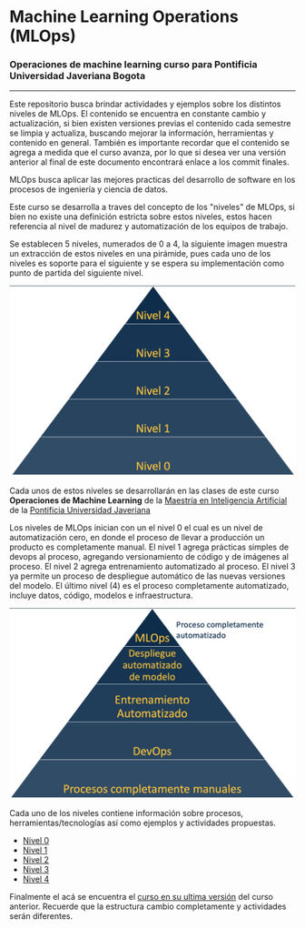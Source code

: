 # Machine Learning Operations (MLOps)

### Operaciones de machine learning curso para Pontificia Universidad Javeriana Bogota
 ---

 Este repositorio busca brindar actividades y ejemplos sobre los distintos niveles de MLOps. El contenido se encuentra en constante cambio y actualización, si bien existen versiones previas el contenido cada semestre se limpia y actualiza, buscando mejorar la información, herramientas y contenido en general. También es importante recordar que el contenido se agrega a medida que el curso avanza, por lo que si desea ver una versión anterior al final de este documento encontrará enlace a los commit finales.


 MLOps busca aplicar las mejores practicas del desarrollo de software en los procesos de ingeniería y ciencia de datos.

 Este curso se desarrolla a traves del concepto de los "niveles" de MLOps, si bien no existe una definición estricta sobre estos niveles, estos hacen referencia al nivel de madurez y automatización de los equipos de trabajo.

 Se establecen 5 niveles, numerados de 0 a 4, la siguiente imagen muestra un extracción de estos niveles en una pirámide, pues cada uno de los niveles es soporte para el siguiente y se espera su implementación como punto de partida del siguiente nivel.

 ![niveles_en_piramide](img/niveles.png)

Cada unos de estos niveles se desarrollarán en las clases de este curso **Operaciones de Machine Learning** de la [Maestría en Inteligencia Artificial](https://www.javeriana.edu.co/maestria-inteligencia-artificial) de la [Pontificia Universidad Javeriana](https://www.javeriana.edu.co)

Los niveles de MLOps inician con un el nivel 0 el cual es un nivel de automatización cero, en donde el proceso de llevar a producción un producto es completamente manual. El nivel 1 agrega prácticas simples de devops al proceso, agregando versionamiento de código y de imágenes al proceso. El nivel 2 agrega entrenamiento automatizado al proceso. El nivel 3 ya permite un proceso de despliegue automático de las nuevas versiones del modelo. El  último nivel (4) es el proceso completamente automatizado, incluye datos, código, modelos e infraestructura. 

![detalle_niveles](img/niveles_detalle.png)

Cada uno de los niveles contiene información sobre procesos, herramientas/tecnologías así como ejemplos y actividades propuestas.

- [Nivel 0](niveles/0/readme.md)
- [Nivel 1](niveles/1/readme.md)
- [Nivel 2](niveles/2/readme.md)
- [Nivel 3](niveles/3/readme.md)
- [Nivel 4](niveles/4/readme.md)

Finalmente el acá se encuentra el [curso en su ultima versión](https://github.com/CristianDiazAlvarez/MLOPS_PUJ/tree/b14755b644dec27a50709844e356f2fce6e34644) del curso anterior. Recuerde que la estructura cambio completamente y actividades serán diferentes.